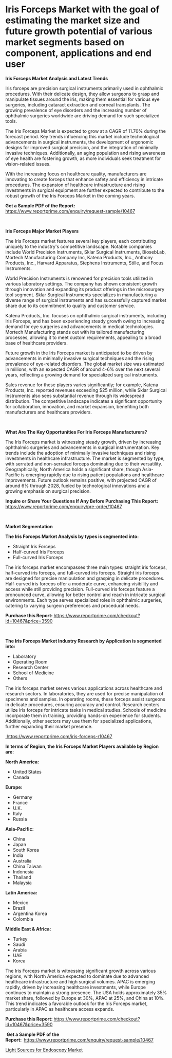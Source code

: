 <p><h1>Iris Forceps Market with the goal of estimating the market size and future growth potential of various market segments based on component, applications and end user</h1></p><p><strong>Iris Forceps Market Analysis and Latest Trends</strong></p>
<p><p>Iris forceps are precision surgical instruments primarily used in ophthalmic procedures. With their delicate design, they allow surgeons to grasp and manipulate tissues around the iris, making them essential for various eye surgeries, including cataract extraction and corneal transplants. The growing prevalence of eye disorders and the increasing number of ophthalmic surgeries worldwide are driving demand for such specialized tools.</p><p>The Iris Forceps Market is expected to grow at a CAGR of 11.70% during the forecast period. Key trends influencing this market include technological advancements in surgical instruments, the development of ergonomic designs for improved surgical precision, and the integration of minimally invasive techniques. Additionally, an aging population and rising awareness of eye health are fostering growth, as more individuals seek treatment for vision-related issues. </p><p>With the increasing focus on healthcare quality, manufacturers are innovating to create forceps that enhance safety and efficiency in intricate procedures. The expansion of healthcare infrastructure and rising investments in surgical equipment are further expected to contribute to the robust growth of the Iris Forceps Market in the coming years.</p></p>
<p><strong>Get a Sample PDF of the Report:&nbsp;</strong> <a href="https://www.reportprime.com/enquiry/request-sample/10467?utm_campaign=3365&utm_medium=2&utm_source=Github&utm_content=ia&utm_term=20032025&utm_id=iris-forceps">https://www.reportprime.com/enquiry/request-sample/10467</a></p>
<p>&nbsp;</p>
<p><strong>Iris Forceps Major Market Players</strong></p>
<p><p>The Iris Forceps market features several key players, each contributing uniquely to the industry's competitive landscape. Notable companies include World Precision Instruments, Sklar Surgical Instruments, BiosebLab, Mortech Manufacturing Company Inc, Katena Products, Inc., Anthony Products, Inc., Harvard Apparatus, Stephens Instruments, Stille, and Focus Instruments.</p><p>World Precision Instruments is renowned for precision tools utilized in various laboratory settings. The company has shown consistent growth through innovation and expanding its product offerings in the microsurgery tool segment. Sklar Surgical Instruments specializes in manufacturing a diverse range of surgical instruments and has successfully captured market share due to its commitment to quality and customer service.</p><p>Katena Products, Inc. focuses on ophthalmic surgical instruments, including Iris Forceps, and has been experiencing steady growth owing to increasing demand for eye surgeries and advancements in medical technologies. Mortech Manufacturing stands out with its tailored manufacturing processes, allowing it to meet custom requirements, appealing to a broad base of healthcare providers.</p><p>Future growth in the Iris Forceps market is anticipated to be driven by advancements in minimally invasive surgical techniques and the rising prevalence of eye-related disorders. The global market size was estimated in millions, with an expected CAGR of around 4-6% over the next several years, reflecting a growing demand for specialized surgical instruments.</p><p>Sales revenue for these players varies significantly; for example, Katena Products, Inc. reported revenues exceeding $25 million, while Sklar Surgical Instruments also sees substantial revenue through its widespread distribution. The competitive landscape indicates a significant opportunity for collaboration, innovation, and market expansion, benefiting both manufacturers and healthcare providers.</p></p>
<p>&nbsp;</p>
<p><strong>What Are The Key Opportunities For Iris Forceps Manufacturers?</strong></p>
<p><p>The Iris Forceps market is witnessing steady growth, driven by increasing ophthalmic surgeries and advancements in surgical instrumentation. Key trends include the adoption of minimally invasive techniques and rising investments in healthcare infrastructure. The market is segmented by type, with serrated and non-serrated forceps dominating due to their versatility. Geographically, North America holds a significant share, though Asia-Pacific is emerging rapidly due to rising patient populations and healthcare improvements. Future outlook remains positive, with projected CAGR of around 6% through 2028, fueled by technological innovations and a growing emphasis on surgical precision.</p></p>
<p><strong>Inquire or Share Your Questions If Any Before Purchasing This Report:</strong> <a href="https://www.reportprime.com/enquiry/pre-order/10467?utm_campaign=3365&utm_medium=2&utm_source=Github&utm_content=ia&utm_term=20032025&utm_id=iris-forceps">https://www.reportprime.com/enquiry/pre-order/10467</a></p>
<p>&nbsp;</p>
<p><strong>Market Segmentation</strong></p>
<p><strong>The Iris Forceps Market Analysis by types is segmented into:</strong></p>
<p><ul><li>Straight Iris Forceps</li><li>Half-curved Iris Forceps</li><li>Full-curved Iris Forceps</li></ul></p>
<p><p>The iris forceps market encompasses three main types: straight iris forceps, half-curved iris forceps, and full-curved iris forceps. Straight iris forceps are designed for precise manipulation and grasping in delicate procedures. Half-curved iris forceps offer a moderate curve, enhancing visibility and access while still providing precision. Full-curved iris forceps feature a pronounced curve, allowing for better control and reach in intricate surgical environments. Each type serves specialized roles in ophthalmic surgeries, catering to varying surgeon preferences and procedural needs.</p></p>
<p><strong>Purchase this Report:&nbsp;</strong><a href="https://www.reportprime.com/checkout?id=10467&price=3590&utm_campaign=3365&utm_medium=2&utm_source=Github&utm_content=ia&utm_term=20032025&utm_id=iris-forceps">https://www.reportprime.com/checkout?id=10467&price=3590</a></p>
<p>&nbsp;</p>
<p><strong>The Iris Forceps Market Industry Research by Application is segmented into:</strong></p>
<p><ul><li>Laboratory</li><li>Operating Room</li><li>Research Center</li><li>School of Medicine</li><li>Others</li></ul></p>
<p><p>The iris forceps market serves various applications across healthcare and research sectors. In laboratories, they are used for precise manipulation of specimens and samples. In operating rooms, these forceps assist surgeons in delicate procedures, ensuring accuracy and control. Research centers utilize iris forceps for intricate tasks in medical studies. Schools of medicine incorporate them in training, providing hands-on experience for students. Additionally, other sectors may use them for specialized applications, further expanding their market presence.</p></p>
<p><a href="https://www.reportprime.com/iris-forceps-r10467?utm_campaign=3365&utm_medium=2&utm_source=Github&utm_content=ia&utm_term=20032025&utm_id=iris-forceps">&nbsp;https://www.reportprime.com/iris-forceps-r10467</a></p>
<p><strong>In terms of Region, the Iris Forceps Market Players available by Region are:</strong></p>
<p>
    <p> <strong> North America: </strong>
        <ul>
            <li>United States</li>
            <li>Canada</li>
        </ul>
        </p> 
    <p> <strong> Europe: </strong>
        <ul>
            <li>Germany</li>
            <li>France</li>
            <li>U.K.</li>
            <li>Italy</li>
            <li>Russia</li>
        </ul>
        </p> 
    <p> <strong> Asia-Pacific: </strong>
        <ul>
            <li>China</li>
            <li>Japan</li>
            <li>South Korea</li>
            <li>India</li>
            <li>Australia</li>
            <li>China Taiwan</li>
            <li>Indonesia</li>
            <li>Thailand</li>
            <li>Malaysia</li>
        </ul>
        </p> 
    <p> <strong> Latin America: </strong>
        <ul>
            <li>Mexico</li>
            <li>Brazil</li>
            <li>Argentina Korea</li>
            <li>Colombia</li>
        </ul>
        </p> 
    <p> <strong> Middle East & Africa: </strong>
        <ul>
            <li>Turkey</li>
            <li>Saudi</li>
            <li>Arabia</li>
            <li>UAE</li>
            <li>Korea</li>
        </ul>
    </p>
    </p>
<p><p>The Iris Forceps market is witnessing significant growth across various regions, with North America expected to dominate due to advanced healthcare infrastructure and high surgical volumes. APAC is emerging rapidly, driven by increasing healthcare investments, while Europe continues to maintain a strong presence. The USA holds approximately 35% market share, followed by Europe at 30%, APAC at 25%, and China at 10%. This trend indicates a favorable outlook for the Iris Forceps market, particularly in APAC as healthcare access expands.</p></p>
<p><strong>Purchase this Report: </strong><a href="https://www.reportprime.com/checkout?id=10467&price=3590&utm_campaign=3365&utm_medium=2&utm_source=Github&utm_content=ia&utm_term=20032025&utm_id=iris-forceps">https://www.reportprime.com/checkout?id=10467&price=3590</a></p>
<p>&nbsp;<strong>Get a Sample PDF of the Report:&nbsp;&nbsp;</strong><a href="https://www.reportprime.com/enquiry/request-sample/10467?utm_campaign=3365&utm_medium=2&utm_source=Github&utm_content=ia&utm_term=20032025&utm_id=iris-forceps">https://www.reportprime.com/enquiry/request-sample/10467</a></p>
<p><strong></strong></p>
<p><p><a href="https://github.com/wyettillesr4/Market-Research-Report-List-1/blob/main/light-sources-for-endoscopy-market.md?utm_campaign=3365&utm_medium=2&utm_source=Github&utm_content=ia&utm_term=20032025&utm_id=iris-forceps">Light Sources for Endoscopy Market</a></p></p>